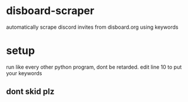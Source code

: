 # disboard-scraper
automatically scrape discord invites from disboard.org using keywords

# setup
run like every other python program, dont be retarded.
edit line 10 to put your keywords

## dont skid plz
